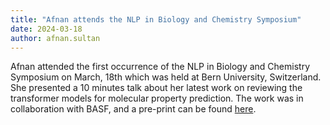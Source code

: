 ```yaml
---
title: "Afnan attends the NLP in Biology and Chemistry Symposium"
date: 2024-03-18
author: afnan.sultan
---
```

Afnan attended the first occurrence of the NLP in Biology and Chemistry Symposium on March, 18th which was held at Bern 
University, Switzerland. 
She presented a 10 minutes talk about her latest work on reviewing the transformer models for molecular property prediction. 
The work was in collaboration with BASF, and a pre-print can be found [here](https://arxiv.org/abs/2404.03969). 

